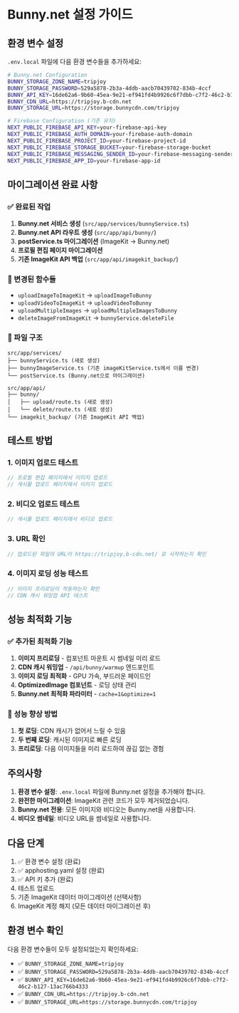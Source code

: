 # Bunny.net 설정 가이드

## 환경 변수 설정

`.env.local` 파일에 다음 환경 변수들을 추가하세요:

```bash
# Bunny.net Configuration
BUNNY_STORAGE_ZONE_NAME=tripjoy
BUNNY_STORAGE_PASSWORD=529a5878-2b3a-4ddb-aacb70439702-834b-4ccf
BUNNY_API_KEY=16de62a6-9b60-45ea-9e21-ef941fd4b9926c6f7dbb-c7f2-46c2-b127-13ac766b4333
BUNNY_CDN_URL=https://tripjoy.b-cdn.net
BUNNY_STORAGE_URL=https://storage.bunnycdn.com/tripjoy

# Firebase Configuration (기존 유지)
NEXT_PUBLIC_FIREBASE_API_KEY=your-firebase-api-key
NEXT_PUBLIC_FIREBASE_AUTH_DOMAIN=your-firebase-auth-domain
NEXT_PUBLIC_FIREBASE_PROJECT_ID=your-firebase-project-id
NEXT_PUBLIC_FIREBASE_STORAGE_BUCKET=your-firebase-storage-bucket
NEXT_PUBLIC_FIREBASE_MESSAGING_SENDER_ID=your-firebase-messaging-sender-id
NEXT_PUBLIC_FIREBASE_APP_ID=your-firebase-app-id
```

## 마이그레이션 완료 사항

### ✅ 완료된 작업
1. **Bunny.net 서비스 생성** (`src/app/services/bunnyService.ts`)
2. **Bunny.net API 라우트 생성** (`src/app/api/bunny/`)
3. **postService.ts 마이그레이션** (ImageKit → Bunny.net)
4. **프로필 편집 페이지 마이그레이션**
5. **기존 ImageKit API 백업** (`src/app/api/imagekit_backup/`)

### 🔄 변경된 함수들
- `uploadImageToImageKit` → `uploadImageToBunny`
- `uploadVideoToImageKit` → `uploadVideoToBunny`
- `uploadMultipleImages` → `uploadMultipleImagesToBunny`
- `deleteImageFromImageKit` → `bunnyService.deleteFile`

### 📁 파일 구조
```
src/app/services/
├── bunnyService.ts (새로 생성)
├── bunnyImageService.ts (기존 imageKitService.ts에서 이름 변경)
└── postService.ts (Bunny.net으로 마이그레이션)

src/app/api/
├── bunny/
│   ├── upload/route.ts (새로 생성)
│   └── delete/route.ts (새로 생성)
└── imagekit_backup/ (기존 ImageKit API 백업)
```

## 테스트 방법

### 1. 이미지 업로드 테스트
```javascript
// 프로필 편집 페이지에서 이미지 업로드
// 게시물 업로드 페이지에서 이미지 업로드
```

### 2. 비디오 업로드 테스트
```javascript
// 게시물 업로드 페이지에서 비디오 업로드
```

### 3. URL 확인
```javascript
// 업로드된 파일의 URL이 https://tripjoy.b-cdn.net/ 로 시작하는지 확인
```

### 4. 이미지 로딩 성능 테스트
```javascript
// 이미지 프리로딩이 작동하는지 확인
// CDN 캐시 워밍업 API 테스트
```

## 성능 최적화 기능

### ✅ 추가된 최적화 기능
1. **이미지 프리로딩** - 컴포넌트 마운트 시 썸네일 미리 로드
2. **CDN 캐시 워밍업** - `/api/bunny/warmup` 엔드포인트
3. **이미지 로딩 최적화** - GPU 가속, 부드러운 페이드인
4. **OptimizedImage 컴포넌트** - 로딩 상태 관리
5. **Bunny.net 최적화 파라미터** - `cache=1&optimize=1`

### 🚀 성능 향상 방법
1. **첫 로딩**: CDN 캐시가 없어서 느릴 수 있음
2. **두 번째 로딩**: 캐시된 이미지로 빠른 로딩
3. **프리로딩**: 다음 이미지들을 미리 로드하여 끊김 없는 경험

## 주의사항

1. **환경 변수 설정**: `.env.local` 파일에 Bunny.net 설정을 추가해야 합니다.
2. **완전한 마이그레이션**: ImageKit 관련 코드가 모두 제거되었습니다.
3. **Bunny.net 전용**: 모든 이미지와 비디오는 Bunny.net을 사용합니다.
4. **비디오 썸네일**: 비디오 URL을 썸네일로 사용합니다.

## 다음 단계

1. ✅ 환경 변수 설정 (완료)
2. ✅ apphosting.yaml 설정 (완료)
3. ✅ API 키 추가 (완료)
4. 테스트 업로드
5. 기존 ImageKit 데이터 마이그레이션 (선택사항)
6. ImageKit 계정 해지 (모든 데이터 마이그레이션 후)

## 환경 변수 확인

다음 환경 변수들이 모두 설정되었는지 확인하세요:

- ✅ `BUNNY_STORAGE_ZONE_NAME=tripjoy`
- ✅ `BUNNY_STORAGE_PASSWORD=529a5878-2b3a-4ddb-aacb70439702-834b-4ccf`
- ✅ `BUNNY_API_KEY=16de62a6-9b60-45ea-9e21-ef941fd4b9926c6f7dbb-c7f2-46c2-b127-13ac766b4333`
- ✅ `BUNNY_CDN_URL=https://tripjoy.b-cdn.net`
- ✅ `BUNNY_STORAGE_URL=https://storage.bunnycdn.com/tripjoy`
